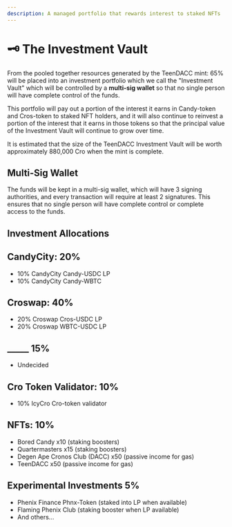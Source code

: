 ```yaml
---
description: A managed portfolio that rewards interest to staked NFTs
---
```


# 🗝 The Investment Vault

From the pooled together resources generated by the TeenDACC mint: 65% will be placed into an investment portfolio which we call the "Investment Vault" which will be controlled by a **multi-sig wallet** so that no single person will have complete control of the funds.

This portfolio will pay out a portion of the interest it earns in Candy-token and Cros-token to staked NFT holders, and it will also continue to reinvest a portion of the interest that it earns in those tokens so that the principal value of the Investment Vault will continue to grow over time.

It is estimated that the size of the TeenDACC Investment Vault will be worth approximately 880,000 Cro when the mint is complete.

## Multi-Sig Wallet

The funds will be kept in a multi-sig wallet, which will have 3 signing authorities, and every transaction will require at least 2 signatures. This ensures that no single person will have complete control or complete access to the funds.&#x20;

## Investment Allocations

## CandyCity: 20%

* 10% CandyCity Candy-USDC LP
* 10% CandyCity Candy-WBTC

## Croswap: 40%

* 20% Croswap Cros-USDC LP
* 20% Croswap WBTC-USDC LP

## \_\_\_\_\_ 15%

* Undecided

## Cro Token Validator: 10%

* 10% IcyCro Cro-token validator

## NFTs: 10%

* Bored Candy x10 (staking boosters)
* Quartermasters x15 (staking boosters)
* Degen Ape Cronos Club (DACC) x50 (passive income for gas)
* TeenDACC x50 (passive income for gas)

## Experimental Investments 5%

* Phenix Finance Phnx-Token (staked into LP when available)
* Flaming Phenix Club (staking booster when LP available)
* And others...
